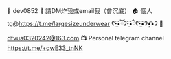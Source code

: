 🧸 dev0852
📎  請DM炸我或email我（會沉底）
🏠 個人tg@https://t.me/largesizeunderwear ʕ•̫͡•ོʔ•̫͡•ཻʕ•̫͡•ʔ•͓͡•ʔ
📩 dfvua0320242@163.com
📺 Personal telegram channel https://t.me/+qwE33_tnNK

<!---
dev0852/dev0852 is a ✨ special ✨ repository because its `README.md` (this file) appears on your GitHub profile.
You can click the Preview link to take a look at your changes.
--->

